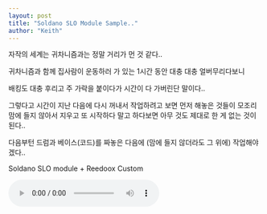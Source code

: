 ```yaml
---
layout: post
title: "Soldano SLO Module Sample.."
author: "Keith"
---
```


자작의 세계는 귀차니즘과는 정말 거리가 먼 것 같다..

귀차니즘과 함께 집사람이 운동하러 가 있는 1시간 동안 대충 대충 얼버무리다보니

배킹도 대충 후리고 주 가락을 붙이다가 시간이 다 가버린단 말이다..

그렇다고 시간이 지난 다음에 다시 꺼내서 작업하려고 보면 먼저 해놓은 것들이 모조리 맘에 들지 않아서 지우고 또 시작하다 말고 하다보면 아무 것도 제대로 한 게 없는 것이 된다..

다음부턴 드럼과 베이스(코드)를 짜놓은 다음에 (맘에 들지 않더라도 그 위에) 작업해야겠다..

Soldano SLO module + Reedoox Custom

<audio src="/assets/images/878684cc9f351e2e7b3046b53f0ee530.mp3" controls preload></audio>



